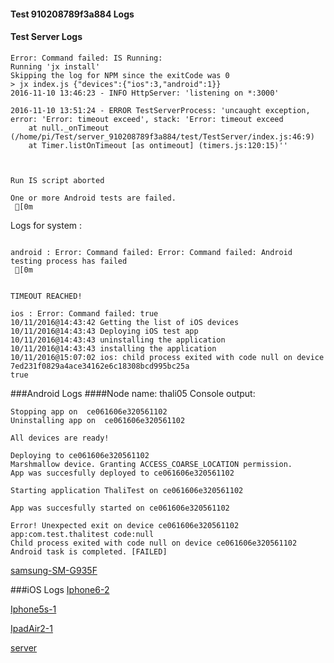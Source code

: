 #### Test 910208789f3a884 Logs

#### Test Server Logs
```
Error: Command failed: IS Running:
Running 'jx install'
Skipping the log for NPM since the exitCode was 0
> jx index.js {"devices":{"ios":3,"android":1}}
2016-11-10 13:46:23 - INFO HttpServer: 'listening on *:3000'

2016-11-10 13:51:24 - ERROR TestServerProcess: 'uncaught exception, error: 'Error: timeout exceed', stack: 'Error: timeout exceed
    at null._onTimeout (/home/pi/Test/server_910208789f3a884/test/TestServer/index.js:46:9)
    at Timer.listOnTimeout [as ontimeout] (timers.js:120:15)''


 
Run IS script aborted
 
One or more Android tests are failed.
 [0m

```


Logs for system : 
```

android : Error: Command failed: Error: Command failed: Android testing process has failed
 [0m


TIMEOUT REACHED!

ios : Error: Command failed: true
10/11/2016@14:43:42 Getting the list of iOS devices 
10/11/2016@14:43:43 Deploying iOS test app 
10/11/2016@14:43:43 uninstalling the application 
10/11/2016@14:43:43 installing the application 
10/11/2016@15:07:02 ios: child process exited with code null on device 7ed231f0829a4ace34162e6c18308bcd995bc25a 
true

```
###Android Logs
####Node name: thali05
Console output:
```
Stopping app on  ce061606e320561102
Uninstalling app on  ce061606e320561102

All devices are ready!

Deploying to ce061606e320561102
Marshmallow device. Granting ACCESS_COARSE_LOCATION permission.
App was succesfully deployed to ce061606e320561102

Starting application ThaliTest on ce061606e320561102

App was succesfully started on ce061606e320561102

Error! Unexpected exit on device ce061606e320561102 app:com.test.thalitest code:null 
Child process exited with code null on device ce061606e320561102
Android task is completed. [FAILED]
```
[samsung-SM-G935F](https://github.com/ThaliTester/TestResults/blob/910208789f3a884_Fix_testThaliMobileNativeTest_tests__dersim-davaod/thali05_samsung-SM-G935F.md)


###iOS Logs
[Iphone6-2](https://github.com/ThaliTester/TestResults/blob/910208789f3a884_Fix_testThaliMobileNativeTest_tests__dersim-davaod/iOS_Iphone6-2.md)

[Iphone5s-1](https://github.com/ThaliTester/TestResults/blob/910208789f3a884_Fix_testThaliMobileNativeTest_tests__dersim-davaod/iOS_Iphone5s-1.md)

[IpadAir2-1](https://github.com/ThaliTester/TestResults/blob/910208789f3a884_Fix_testThaliMobileNativeTest_tests__dersim-davaod/iOS_IpadAir2-1.md)

[server](https://github.com/ThaliTester/TestResults/blob/910208789f3a884_Fix_testThaliMobileNativeTest_tests__dersim-davaod/iOS_server.md)




